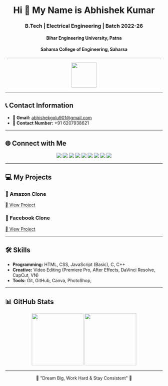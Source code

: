 <h1 align="center">Hi 👋 My Name is Abhishek Kumar</h1>
<h3 align="center">B.Tech | Electrical Engineering | Batch 2022-26</h3>
<h4 align="center">Bihar Engineering University, Patna</h4>
<h4 align="center">Saharsa College of Engineering, Saharsa</h4>

---

<p align="center">
  <img src="https://media.giphy.com/media/hvRJCLFzcasrR4ia7z/giphy.gif" width="80"/>
</p>

---

## 📞 Contact Information
- **📧 Gmail:** [abhishekgolu901@gmail.com](mailto:abhishekgolu901@gmail.com)  
- **📱 Contact Number:** +91 6207938621  

---

## 🌐 Connect with Me
<p align="center">
  <a href="https://github.com/abhishekgolu901"><img src="https://img.shields.io/badge/GitHub-000?style=for-the-badge&logo=github&logoColor=white"/></a>
  <a href="https://www.linkedin.com/in/abhishekgolu901/"><img src="https://img.shields.io/badge/LinkedIn-0077B5?style=for-the-badge&logo=linkedin&logoColor=white"/></a>
  <a href="https://youtube.com/@cinematic_bharat_901?si=SIA0zT19YI_7JZ4j"><img src="https://img.shields.io/badge/YouTube-FF0000?style=for-the-badge&logo=youtube&logoColor=white"/></a>
  <a href="https://www.instagram.com/cinematic_bharat_901?igsh=ZXpzemhtMDdnNGU3"><img src="https://img.shields.io/badge/Instagram%20(Cinematic)-E4405F?style=for-the-badge&logo=instagram&logoColor=white"/></a>
  <a href="https://www.instagram.com/i.m._abhishek_901?igsh=cmZ3YThkbmk2ZTln"><img src="https://img.shields.io/badge/Instagram%20(Personal)-E4405F?style=for-the-badge&logo=instagram&logoColor=white"/></a>
  <a href="https://www.whatsapp.com/channel/0029VbAnRiyLtOj9pAP9F63E"><img src="https://img.shields.io/badge/WhatsApp%20Channel-25D366?style=for-the-badge&logo=whatsapp&logoColor=white"/></a>
  <a href="https://www.facebook.com/share/1JrLR9uYwW/"><img src="https://img.shields.io/badge/Facebook%20Page-1877F2?style=for-the-badge&logo=facebook&logoColor=white"/></a>
  <a href="https://www.facebook.com/share/1CCQbosGU2/"><img src="https://img.shields.io/badge/Facebook-1877F2?style=for-the-badge&logo=facebook&logoColor=white"/></a>
  <a href="https://x.com/abhishekgolu901?t=nwV1kOn3qj04qLK8SMW6ig&s=09"><img src="https://img.shields.io/badge/Twitter(X)-000000?style=for-the-badge&logo=x&logoColor=white"/></a>
</p>

---

## 💻 My Projects
### 🔹 Amazon Clone  
[🔗 View Project](https://www.linkedin.com/posts/abhishekgolu901_coding-webdevelopment-amazonclone-activity-7238294516259020800-zv4Z?utm_source=share&utm_medium=member_desktop&rcm=ACoAAEvvmLQBBsWwDCuWK5DimwG_ylYQ7btfD94)  

### 🔹 Facebook Clone  
[🔗 View Project](https://www.linkedin.com/posts/abhishekgolu901_coding-webdevelopment-facebookabrclone-activity-7239043135056572416-YTXk?utm_source=share&utm_medium=member_desktop&rcm=ACoAAEvvmLQBBsWwDCuWK5DimwG_ylYQ7btfD94)  

---

## 🛠 Skills
- **Programming:** HTML, CSS, JavaScript (Basic), C, C++
- **Creative:** Video Editing (Premiere Pro, After Effects, DaVinci Resolve, CapCut, VN)
- **Tools:** Git, GitHub, Canva, PhotoShop, 

---

## 📊 GitHub Stats
<p align="center">
  <img src="https://github-readme-stats.vercel.app/api?username=abhishekgolu901&show_icons=true&theme=tokyonight&hide_border=true" height="165"/>
  <img src="https://github-readme-stats.vercel.app/api/top-langs/?username=abhishekgolu901&layout=compact&theme=tokyonight&hide_border=true" height="165"/>
</p>

---

<p align="center">🚀 "Dream Big, Work Hard & Stay Consistent" 🚀</p>
